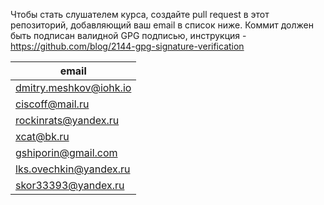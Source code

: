 Чтобы стать слушателем курса, создайте pull request в этот репозиторий, добавляющий ваш email в список ниже. Коммит должен быть подписан валидной GPG подписью, инструкция - https://github.com/blog/2144-gpg-signature-verification


| email |
| ------------- |
| dmitry.meshkov@iohk.io|
| ciscoff@mail.ru|
| rockinrats@yandex.ru|
| xcat@bk.ru|
| gshiporin@gmail.com|
| lks.ovechkin@yandex.ru|
| skor33393@yandex.ru|